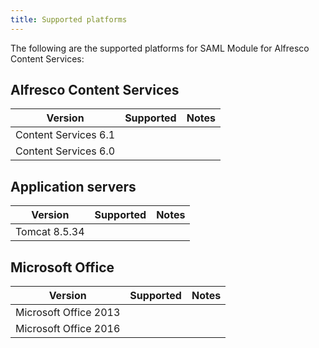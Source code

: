 ```yaml
---
title: Supported platforms
---
```


The following are the supported platforms for SAML Module for Alfresco Content Services:

## Alfresco Content Services

| Version | Supported | Notes |
| ------- | --------- | ----- |
| Content Services 6.1 | | |
| Content Services 6.0 | | |

## Application servers

| Version | Supported | Notes |
| ------- | --------- | ----- |
| Tomcat 8.5.34 | | |

## Microsoft Office

| Version | Supported | Notes |
| ------- | --------- | ----- |
| Microsoft Office 2013 | | |
| Microsoft Office 2016 | | |